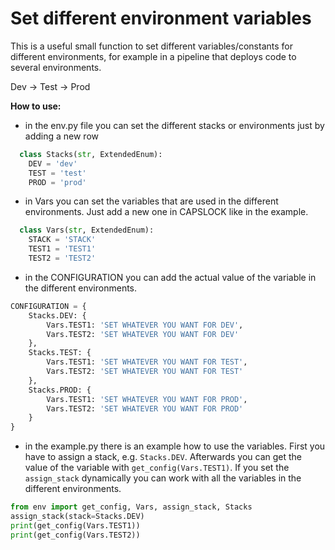 <h1>Set different environment variables</h1>

This is a useful small function to set different variables/constants for different environments,
for example in a pipeline that deploys code to several environments.

Dev -> Test -> Prod


**How to use:**
- in the env.py file you can set the different stacks or environments just by adding a new row
```py
  class Stacks(str, ExtendedEnum):
    DEV = 'dev'
    TEST = 'test'
    PROD = 'prod'
  ```
- in Vars you can set the variables that are used in the different environments. Just add a new one in CAPSLOCK like in the example. 
```py
  class Vars(str, ExtendedEnum):
    STACK = 'STACK'
    TEST1 = 'TEST1'
    TEST2 = 'TEST2'
  ```
- in the CONFIGURATION you can add the actual value of the variable in the different environments.
```py
CONFIGURATION = {
    Stacks.DEV: {
        Vars.TEST1: 'SET WHATEVER YOU WANT FOR DEV',
        Vars.TEST2: 'SET WHATEVER YOU WANT FOR DEV'
    },
    Stacks.TEST: {
        Vars.TEST1: 'SET WHATEVER YOU WANT FOR TEST',
        Vars.TEST2: 'SET WHATEVER YOU WANT FOR TEST'
    },
    Stacks.PROD: {
        Vars.TEST1: 'SET WHATEVER YOU WANT FOR PROD',
        Vars.TEST2: 'SET WHATEVER YOU WANT FOR PROD'
    }
}
```
- in the example.py there is an example how to use the variables. First you have to assign a stack, e.g. ```Stacks.DEV```. Afterwards you can get the value of the variable with ```get_config(Vars.TEST1)```. If you set the ```assign_stack``` dynamically you can work with all the variables in the different environments.
```py
from env import get_config, Vars, assign_stack, Stacks
assign_stack(stack=Stacks.DEV)
print(get_config(Vars.TEST1))
print(get_config(Vars.TEST2))
```